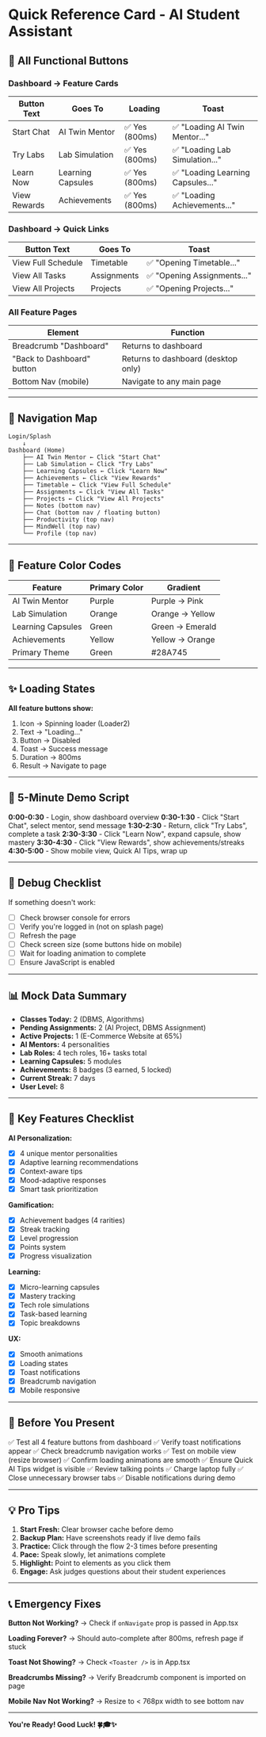 # Quick Reference Card - AI Student Assistant

## 🎯 All Functional Buttons

### Dashboard → Feature Cards
| Button Text | Goes To | Loading | Toast |
|------------|---------|---------|-------|
| Start Chat | AI Twin Mentor | ✅ Yes (800ms) | ✅ "Loading AI Twin Mentor..." |
| Try Labs | Lab Simulation | ✅ Yes (800ms) | ✅ "Loading Lab Simulation..." |
| Learn Now | Learning Capsules | ✅ Yes (800ms) | ✅ "Loading Learning Capsules..." |
| View Rewards | Achievements | ✅ Yes (800ms) | ✅ "Loading Achievements..." |

### Dashboard → Quick Links
| Button Text | Goes To | Toast |
|------------|---------|-------|
| View Full Schedule | Timetable | ✅ "Opening Timetable..." |
| View All Tasks | Assignments | ✅ "Opening Assignments..." |
| View All Projects | Projects | ✅ "Opening Projects..." |

### All Feature Pages
| Element | Function |
|---------|----------|
| Breadcrumb "Dashboard" | Returns to dashboard |
| "Back to Dashboard" button | Returns to dashboard (desktop only) |
| Bottom Nav (mobile) | Navigate to any main page |

---

## 📱 Navigation Map

```
Login/Splash
    ↓
Dashboard (Home)
    ├── AI Twin Mentor ← Click "Start Chat"
    ├── Lab Simulation ← Click "Try Labs"
    ├── Learning Capsules ← Click "Learn Now"
    ├── Achievements ← Click "View Rewards"
    ├── Timetable ← Click "View Full Schedule"
    ├── Assignments ← Click "View All Tasks"
    ├── Projects ← Click "View All Projects"
    ├── Notes (bottom nav)
    ├── Chat (bottom nav / floating button)
    ├── Productivity (top nav)
    ├── MindWell (top nav)
    └── Profile (top nav)
```

---

## 🎨 Feature Color Codes

| Feature | Primary Color | Gradient |
|---------|--------------|----------|
| AI Twin Mentor | Purple | Purple → Pink |
| Lab Simulation | Orange | Orange → Yellow |
| Learning Capsules | Green | Green → Emerald |
| Achievements | Yellow | Yellow → Orange |
| Primary Theme | Green | #28A745 |

---

## ✨ Loading States

**All feature buttons show:**
1. Icon → Spinning loader (Loader2)
2. Text → "Loading..."
3. Button → Disabled
4. Toast → Success message
5. Duration → 800ms
6. Result → Navigate to page

---

## 🎤 5-Minute Demo Script

**0:00-0:30** - Login, show dashboard overview
**0:30-1:30** - Click "Start Chat", select mentor, send message
**1:30-2:30** - Return, click "Try Labs", complete a task
**2:30-3:30** - Click "Learn Now", expand capsule, show mastery
**3:30-4:30** - Click "View Rewards", show achievements/streaks
**4:30-5:00** - Show mobile view, Quick AI Tips, wrap up

---

## 🐛 Debug Checklist

If something doesn't work:
- [ ] Check browser console for errors
- [ ] Verify you're logged in (not on splash page)
- [ ] Refresh the page
- [ ] Check screen size (some buttons hide on mobile)
- [ ] Wait for loading animation to complete
- [ ] Ensure JavaScript is enabled

---

## 📊 Mock Data Summary

- **Classes Today:** 2 (DBMS, Algorithms)
- **Pending Assignments:** 2 (AI Project, DBMS Assignment)
- **Active Projects:** 1 (E-Commerce Website at 65%)
- **AI Mentors:** 4 personalities
- **Lab Roles:** 4 tech roles, 16+ tasks total
- **Learning Capsules:** 5 modules
- **Achievements:** 8 badges (3 earned, 5 locked)
- **Current Streak:** 7 days
- **User Level:** 8

---

## 🎯 Key Features Checklist

**AI Personalization:**
- [x] 4 unique mentor personalities
- [x] Adaptive learning recommendations
- [x] Context-aware tips
- [x] Mood-adaptive responses
- [x] Smart task prioritization

**Gamification:**
- [x] Achievement badges (4 rarities)
- [x] Streak tracking
- [x] Level progression
- [x] Points system
- [x] Progress visualization

**Learning:**
- [x] Micro-learning capsules
- [x] Mastery tracking
- [x] Tech role simulations
- [x] Task-based learning
- [x] Topic breakdowns

**UX:**
- [x] Smooth animations
- [x] Loading states
- [x] Toast notifications
- [x] Breadcrumb navigation
- [x] Mobile responsive

---

## 🚀 Before You Present

✅ Test all 4 feature buttons from dashboard
✅ Verify toast notifications appear
✅ Check breadcrumb navigation works
✅ Test on mobile view (resize browser)
✅ Confirm loading animations are smooth
✅ Ensure Quick AI Tips widget is visible
✅ Review talking points
✅ Charge laptop fully
✅ Close unnecessary browser tabs
✅ Disable notifications during demo

---

## 💡 Pro Tips

1. **Start Fresh:** Clear browser cache before demo
2. **Backup Plan:** Have screenshots ready if live demo fails
3. **Practice:** Click through the flow 2-3 times before presenting
4. **Pace:** Speak slowly, let animations complete
5. **Highlight:** Point to elements as you click them
6. **Engage:** Ask judges questions about their student experiences

---

## 📞 Emergency Fixes

**Button Not Working?**
→ Check if `onNavigate` prop is passed in App.tsx

**Loading Forever?**
→ Should auto-complete after 800ms, refresh page if stuck

**Toast Not Showing?**
→ Check `<Toaster />` is in App.tsx

**Breadcrumbs Missing?**
→ Verify Breadcrumb component is imported on page

**Mobile Nav Not Working?**
→ Resize to < 768px width to see bottom nav

---

**You're Ready! Good Luck! 🍀🎓✨**
